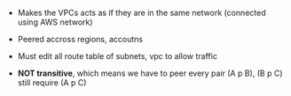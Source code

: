 - Makes the VPCs acts as if they are in the same network (connected using AWS network)

- Peered accross regions, accoutns

- Must edit all route table of subnets, vpc to allow traffic

- **NOT transitive**, which means we have to peer every pair (A p B),  (B p C) still require (A p C)